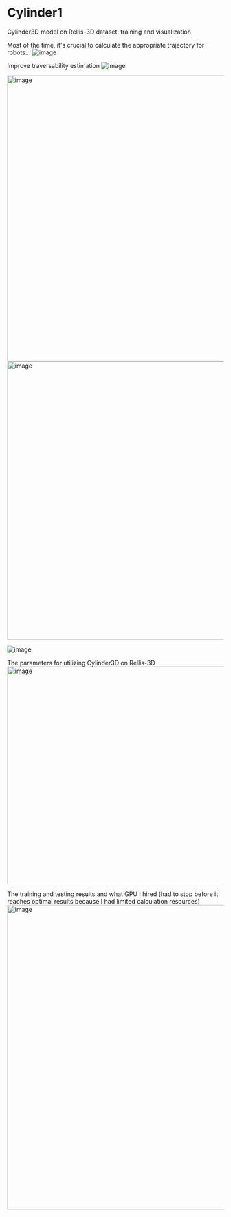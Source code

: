 # Cylinder1
Cylinder3D model on Rellis-3D dataset: training and visualization

Most of the time, it's crucial to calculate the appropriate trajectory for robots...
![image](https://github.com/nibafanfan/Cylinder1/assets/33424645/16dc4f6c-83ec-4ca6-823d-49063677ca9e)

Improve traversability estimation
![image](https://github.com/nibafanfan/Cylinder1/assets/33424645/2f5665ed-7638-47b9-b91a-7c773a2f9ef1)

<img width="664" alt="image" src="https://github.com/nibafanfan/Cylinder1/assets/33424645/6f5f4718-38d4-43c1-b2be-2f3a10f7e7a6">

<img width="647" alt="image" src="https://github.com/nibafanfan/Cylinder1/assets/33424645/30f9f775-0657-4379-8bcf-b33eb89d88fd">

![image](https://github.com/nibafanfan/Cylinder1/assets/33424645/8e9ccba3-1d25-418f-b3e6-6ac9a8cd450c)

The parameters for utilizing Cylinder3D on Rellis-3D
<img width="506" alt="image" src="https://github.com/nibafanfan/Cylinder1/assets/33424645/3c26e8a4-ec68-461e-8286-d65d151db4bd">

The training and testing results and what GPU I hired (had to stop before it reaches optimal results because I had limited calculation resources)
<img width="708" alt="image" src="https://github.com/nibafanfan/Cylinder1/assets/33424645/6adeb0ea-68d6-40a1-a2ea-1fa326cb58a7">









